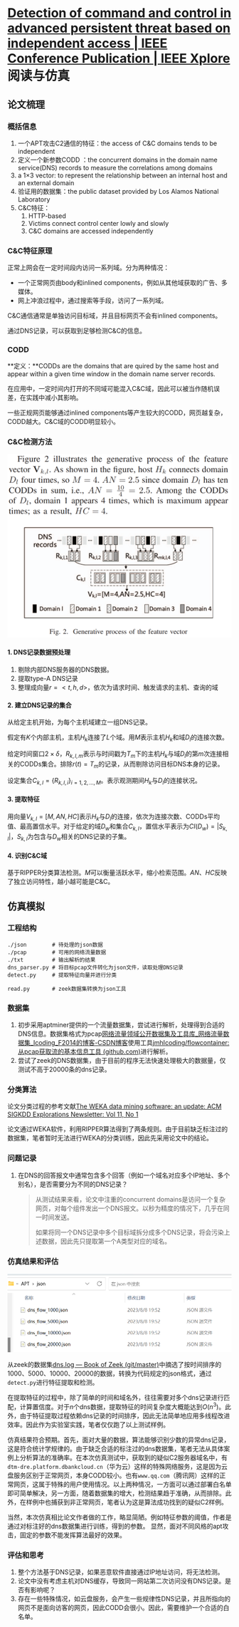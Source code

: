 # [Detection of command and control in advanced persistent threat based on independent access | IEEE Conference Publication | IEEE Xplore](https://ieeexplore.ieee.org/document/7511197)阅读与仿真

## 论文梳理

### 概括信息

1. 一个APT攻击C2通信的特征：the access of C&C domains tends to be independent
2. 定义一个新参数CODD ：the concurrent domains in the domain name service(DNS) records to measure the correlations among domains 
3. a 1×3 vector: to represent the relationship between an internal host and an external domain
4. 验证用的数据集：the public dataset provided by Los Alamos National Laboratory  
5. C&C特征：
   1. HTTP-based
   2. Victims connect control center lowly and slowly  
   3. C&C domains are accessed independently  

### C&C特征原理

正常上网会在一定时间段内访问一系列域。分为两种情况：

* 一个正常网页由body和inlined components，例如从其他域获取的广告、多媒体。
* 网上冲浪过程中，通过搜索等手段，访问了一系列域。

C&C通信通常是单独访问目标域，并且目标网页不会有inlined components。

通过DNS记录，可以获取到足够检测C&C的信息。

### CODD

**定义：**CODDs are the domains that are quired by the same host and appear within a given time window in the domain name server records.

在应用中，一定时间内打开的不同域可能混入C&C域，因此可以被当作随机误差，在实践中减小其影响。

一些正规网页能够通过inlined components等产生较大的CODD，网页越复杂，CODD越大。C&C域的CODD明显较小。

### C&C检测方法

![image-20230801153548306](./assets/image-20230801153548306.png)

#### 1. DNS记录数据预处理

1. 剔除内部DNS服务器的DNS数据。
2. 提取type-A DNS记录
3. 整理成向量$r=<t,h,d>$，依次为请求时间、触发请求的主机、查询的域

#### 2. 建立DNS记录的集合

从给定主机开始，为每个主机域建立一组DNS记录。

假定有$K$个内部主机，主机$H_k$连接了$L$个域。用$M$表示主机$H_k$和域$D_l$的连接次数。

给定时间窗口$2\times\delta$，$R_{k,l,m}$表示与时间戳为$T_m$下的主机$H_k$与域$D_l$的第$m$次连接相关的CODDs集合。排除$r(t)=T_m$的记录，从而剔除访问目标DNS本身的记录。

设定集合$C_{k,l}=\{R_{k,l,i}\}_{i=1,2,\dots,M}$。表示观测期间$H_k$与$D_l$的连接状况。

#### 3. 提取特征

用向量$V_{k,l}=[M,AN,HC]$表示$H_k$与$D_l$的连接，依次为连接次数、CODDs平均值、最高置信水平。对于给定的域$D_w$和集合$C_{k,l}$，置信水平表示为$CI(D_w)=|S_{k,l}|$，$S_{k,l}$为包含与$D_w$相关的DNS记录的子集。

#### 4. 识别C&C域

基于RIPPER分类算法检测。$M$可以衡量活跃水平，缩小检索范围。$AN$、$HC$反映了独立访问特性，越小越可能是C&C。

## 仿真模拟

### 工程结构

```
./json        # 待处理的json数据
./pcap        # 可用的网络流量数据
./txt         # 输出解析的结果
dns_parser.py # 将目标pcap文件转化为json文件，读取处理DNS记录
detect.py     # 提取特征向量并进行分类
```

```
read.py       # zeek数据集转换为json工具
```



### 数据集

1. 初步采用aptminer提供的一个流量数据集，尝试进行解析，处理得到合适的DNS信息。数据集格式为pcap[网络流量领域公开数据集及工具库_网络流量数据集_Icoding_F2014的博客-CSDN博客](https://blog.csdn.net/jmh1996/article/details/90666499)使用工具[jmhIcoding/flowcontainer: 从pcap获取流的基本信息工具 (github.com)](https://github.com/jmhIcoding/flowcontainer)进行解析。
2. 尝试了zeek的DNS数据集，由于目前的程序无法快速处理极大的数据量，仅测试不高于20000条的dns记录。

### 分类算法

论文分类过程的参考文献[The WEKA data mining software: an update: ACM SIGKDD Explorations Newsletter: Vol 11, No 1](https://dl.acm.org/doi/abs/10.1145/1656274.1656278)

论文通过WEKA软件，利用RIPPER算法得到了两条规则。由于目前缺乏标注过的数据集，笔者暂时无法进行WEKA的分类训练，因此先采用论文中的结论。

### 问题记录

1. 在DNS的回答报文中通常包含多个回答（例如一个域名对应多个IP地址、多个别名），是否需要分为不同的DNS记录？

   > 从测试结果来看，论文中注重的concurrent domains是访问一个复杂网页，对每个组件发出一个DNS报文。以秒为精度的情况下，几乎在同一时间发送。
   >
   > 如果将同一个DNS记录中多个目标域拆分成多个DNS记录，将会污染上述数据，因此先只提取第一个A类型对应的域名。

### 仿真结果和评估

![image-20230808235212483](./assets/image-20230808235212483.png)

从zeek的数据集[dns.log — Book of Zeek (git/master)](https://docs.zeek.org/en/master/logs/dns.html)中摘选了按时间排序的1000、5000、10000、20000的数据，转换为代码规定的json格式，通过`detect.py`进行特征提取和检测。

在提取特征的过程中，除了简单的时间和域名外，往往需要对多个dns记录进行匹配，计算置信度。对于$n$个dns数据，提取特征的时间复杂度大概能达到$O(n^3)$。此外，由于特征提取过程依赖dns记录的时间排序，因此无法简单地应用多线程改进效率。因此作为实验室实践，笔者仅仅跑了以上测试样例。

仿真结果符合预期。首先，面对大量的数据，算法能够识别少数的异常dns记录，这是符合统计学规律的。由于缺乏合适的标注过的dns数据集，笔者无法从具体案例上分析算法的准确率。在本次仿真测试中，获取到的疑似C2服务器域名中，有`dtm-dre.platform.dbankcloud.cn`（华为云）这样的特殊网络服务，这是因为云盘服务区别于正常网页，本身CODD较小。也有`www.qq.com`（腾讯网）这样的正常网页，这属于特殊的用户使用情况。以上两种情况，一方面可以通过部署白名单即可简单解决，另一方面，随着数据集的增大，检测结果趋于准确，从而排除。此外，在样例中也捕获到非正常网页，笔者认为这是算法成功找到的疑似C2样例。

当然，本次仿真相比论文作者做的工作，略显简陋。例如特征参数的阈值，作者是通过对标注好的dns数据集进行训练，得到的参数。  显然，面对不同风格的apt攻击，固定的参数不能发挥算法最好的效果。

### 评估和思考

1. 整个方法基于DNS记录，如果恶意软件直接通过IP地址访问，将无法检测。
2. 论文中没有考虑主机对DNS缓存，导致同一网站第二次访问没有DNS记录。是否有影响呢？
3. 存在一些特殊情况，如云盘服务，会产生一些规律性DNS记录，并且所指向的网页不是面向访客的网页，因此CODD会很小。因此，需要维护一个合适的白名单。
